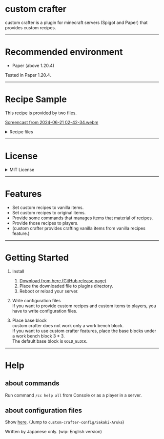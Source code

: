 # custom crafter  
custom crafter is a plugin for minecraft servers (Spigot and Paper) that provides custom recipes. 

---

# Recommended environment
- Paper (above 1.20.4)

Tested in Paper 1.20.4.  

---

# Recipe Sample
This recipe is provided by two files. 

[Screencast from 2024-06-21 02-42-34.webm](https://github.com/Sakaki-Aruka/custom-crafter/assets/99568054/4dc6149a-4d31-41ae-849f-9b82ba725f04)

<details><summary>Recipe files</summary>
<div>

```yaml
name: multi_stair
amount: 1
candidate: ["R|[A-Z_]+_STAIRS"]
mass: false
```

```yaml
name: saddle_recipe
tag: normal
result: SADDLE
override:
  - LEATHER -> L
coordinate:
  - L,null,L
  - L,multi_stair,L
  - L,L,L
```
</div></details>

---

# License
<details><summary>MIT License</summary><div>
MIT License

Copyright (c) 2023 - 2024 Sakaki-Aruka

Permission is hereby granted, free of charge, to any person obtaining a copy
of this software and associated documentation files (the "Software"), to deal
in the Software without restriction, including without limitation the rights
to use, copy, modify, merge, publish, distribute, sublicense, and/or sell
copies of the Software, and to permit persons to whom the Software is
furnished to do so, subject to the following conditions:

The above copyright notice and this permission notice shall be included in all
copies or substantial portions of the Software.

THE SOFTWARE IS PROVIDED "AS IS", WITHOUT WARRANTY OF ANY KIND, EXPRESS OR
IMPLIED, INCLUDING BUT NOT LIMITED TO THE WARRANTIES OF MERCHANTABILITY,
FITNESS FOR A PARTICULAR PURPOSE AND NONINFRINGEMENT. IN NO EVENT SHALL THE
AUTHORS OR COPYRIGHT HOLDERS BE LIABLE FOR ANY CLAIM, DAMAGES OR OTHER
LIABILITY, WHETHER IN AN ACTION OF CONTRACT, TORT OR OTHERWISE, ARISING FROM,
OUT OF OR IN CONNECTION WITH THE SOFTWARE OR THE USE OR OTHER DEALINGS IN THE
SOFTWARE.

</div>
</details>

---

# Features
- Set custom recipes to vanilla items.
- Set custom recipes to original items.
- Provide some commands that manages items that material of recipes.
- Provide those recipes to players.
- (custom crafter provides crafting vanilla items from vanilla recipes feature.)

---

# Getting Started
1. Install
   1. [Download from here.(GitHub release page)](https://github.com/Sakaki-Aruka/custom-crafter/releases/latest)
   2. Place the downloaded file to plugins directory. 
   3. Reboot or reload your server.


2. Write configuration files  
If you want to provide custom recipes and custom items to players, you have to write configuration files.


3. Place base block  
custom crafter does not work only a work bench block.  
If you want to use custom crafter features, place the base blocks under a work bench block 3 * 3.  
The default base block is `GOLD_BLOCK`.

---

# Help
## about commands
Run command `/cc help all` from Console or as a player in a server.

## about configuration files
Show [here](https://github.com/Sakaki-Aruka/custom-crafter-config/blob/master/config_description.md). (Jump to `custom-crafter-config/Sakaki-Aruka`)

Written by Japanese only. (wip: English version)
